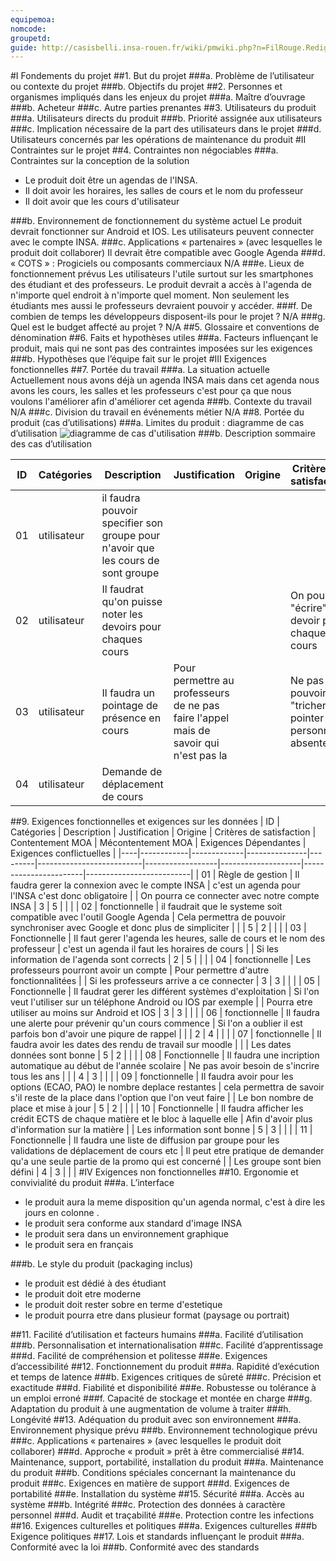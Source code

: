 ```yaml
---
equipemoa: 
nomcode: 
groupetd: 
guide: http://casisbelli.insa-rouen.fr/wiki/pmwiki.php?n=FilRouge.RedigerCdc
---
```


#I	Fondements du projet
##1. But du projet
###a. Problème de l’utilisateur ou contexte du projet 
###b. Objectifs du projet
##2. Personnes et organismes impliqués dans les enjeux du projet 
###a. Maître d’ouvrage
###b. Acheteur
###c. Autre parties prenantes
##3. Utilisateurs du produit
###a.	Utilisateurs directs du produit
###b. Priorité assignée aux utilisateurs
###c. Implication nécessaire de la part des utilisateurs dans le projet
###d. Utilisateurs concernés par les opérations de maintenance du produit
#II	Contraintes sur le projet 
##4. Contraintes non négociables
###a. Contraintes sur la conception de la solution
* Le produit doit être un agendas de l'INSA.
* Il doit avoir les horaires, les salles de cours et le nom du professeur
* Il doit avoir que les cours d'utilisateur

###b. Environnement de fonctionnement du système actuel
Le produit devrait fonctionner sur Android et IOS. Les utilisateurs peuvent connecter avec le compte INSA.
###c. Applications « partenaires » (avec lesquelles le produit doit collaborer)
Il devrait être compatible avec Google Agenda
###d. « COTS » : Progiciels ou composants commerciaux
N/A
###e. Lieux de fonctionnement prévus
Les utilisateurs l'utile surtout sur les smartphones des étudiant et des professeurs. Le produit devrait a accès à l'agenda de n'importe quel endroit à n'importe quel moment. Non seulement les étudiants mes aussi le professeurs devraient pouvoir y accéder.
###f. De combien de temps les développeurs disposent-ils pour le projet ?
N/A
###g. Quel est le budget affecté au projet ?
N/A
##5. Glossaire et conventions de dénomination
##6. Faits et hypothèses utiles
###a. Facteurs influençant le produit, mais qui ne sont pas des contraintes imposées sur les exigences
###b. Hypothèses que l’équipe fait sur le projet 
#III	Exigences fonctionnelles
##7. Portée du travail
###a. La situation actuelle
Actuellement nous avons déjà un agenda INSA mais dans cet agenda nous avons les cours, les salles et les professeurs c'est pour ça que nous voulons l'améliorer afin d'améliorer cet agenda
###b. Contexte du travail
N/A
###c. Division du travail en événements métier
N/A
##8. Portée du produit (cas d’utilisations)
###a. Limites du produit : diagramme de cas d’utilisation
![diagramme de cas d'utilisation](C:\Users\CoreI7\Desktop\ASI_3.1\UML)
###b. Description sommaire des cas d’utilisation

| ID | Catégories | Description | Justification | Origine | Critères de satisfaction | Contentement MOA | Mécontentement MOA | Exigences Dépendantes | Exigences conflictuelles |
|----|------------|-------------|---------------|---------|--------------------------|------------------|--------------------|-----------------------|--------------------------|
| 01 | utilisateur  |     il faudra pouvoir specifier son groupe pour n'avoir que les cours de sont groupe     |          |        |           |    3      |     3     |           |            |
| 02  | utilisateur |    Il faudrat qu'on puisse noter les devoirs pour chaques cours      |          |        |     On pourra "écrire" les devoir pour chaque cours      |    4      |     3     |           |            |
| 03  | utilisateur  |     Il faudra un pointage de présence en cours     |      Pour permettre au professeurs de ne pas faire l'appel mais de savoir qui n'est pas la    |        |      Ne pas pouvoir "tricher", pointer une personne absente     |     5     |     2     |           |            |
| 04  | utilisateur |     Demande de déplacement de cours     |          |        |             |     5     |    3      |           |            |

##9. Exigences fonctionnelles et exigences sur les données
| ID | Catégories | Description | Justification | Origine | Critères de satisfaction | Contentement MOA | Mécontentement MOA | Exigences Dépendantes | Exigences conflictuelles |
|----|------------|-------------|---------------|---------|--------------------------|------------------|--------------------|-----------------------|--------------------------|
| 01 | Règle de gestion |  Il faudra gerer la connexion avec le compte INSA |     c'est un agenda pour l'INSA c'est donc obligatoire     |        |     On pourra ce connecter avec notre compte INSA        |     3     |     5     |           |            |
| 02 |  fonctionnelle  |   il faudrait que le systeme soit compatible avec l'outil Google Agenda       |     Cela permettra de pouvoir synchroniser avec Google et donc plus de simpliciter     |       |             |    5     |     2     |           |            |
| 03 | Fonctionnelle |   Il faut gerer l'agenda les heures, salle de cours et le nom des professeur       |    c'est un agenda il faut les horaires de cours      |        |       Si les information de l'agenda sont corrects      |     2     |      5    |           |            |
| 04	| fonctionnelle |     Les professeurs pourront avoir un compte     |     Pour permettre d'autre fonctionnalitées     |        |      Si les professeurs arrive a ce connecter       |    3      |    3      |           |            |
| 05  | Fonctionnelle |    Il faudrat gerer les différent systèmes d'exploitation      |    Si l'on veut l'utiliser sur un téléphone Android ou IOS par exemple      |       |     Pourra etre utiliser au moins sur Android et IOS      |      3    |   3       |           |            |
| 06  | fonctionnelle |    Il faudra une alerte pour prévenir qu'un cours commence     |    Si l'on a oublier il est parfois bon d'avoir une piqure de rappel      |        |             |     2     |     4     |           |            |
| 07  | fonctionnelle  |    Il faudra avoir les dates des rendu de travail sur moodle     |          |        |      Les dates données sont bonne       |     5     |     2     |           |            |
| 08 | Fonctionnelle  |     Il faudra une incription automatique au début de l'année scolaire     |     Ne pas avoir besoin de s'incrire tous les ans     |        |          |     4     |    3      |           |            |
| 09  | fonctionnelle |     Il faudra avoir pour les options (ECAO, PAO) le nombre deplace restantes     |     cela permettra de savoir s'il reste de la place dans l'option que l'on veut faire     |        |      Le bon nombre de place et mise à jour       |       5   |     2     |           |            |
| 10  | Fonctionnelle  |    Il faudra afficher les crédit ECTS de chaque matière et le bloc à laquelle elle      |     Afin d'avoir plus d'information sur la matière     |       |      Les information sont bonne      |     5     |     3     |           |            |
| 11  | Fonctionnelle  |     Il faudra une liste de diffusion par groupe pour les validations de déplacement de cours etc     | Il peut etre pratique de demander qu'a une seule partie de la promo qui est concerné    |        |       Les groupe sont bien défini      |     4     |    3      |           |            |
#IV	Exigences non fonctionnelles
##10. Ergonomie et convivialité du produit
###a. L’interface

* le produit aura la meme disposition qu'un agenda normal, c'est à dire les jours en colonne .
* le produit sera conforme aux standard d'image INSA
* le produit sera dans un environnement graphique
* le produit sera en français 

###b. Le style du produit (packaging inclus)

* le produit est dédié à des étudiant
* le produit doit etre moderne
* le produit doit rester sobre en terme d'estetique
* le produit pourra etre dans plusieur format (paysage ou portrait)

##11. Facilité d’utilisation et facteurs humains 
###a. Facilité d’utilisation
###b. Personnalisation et internationalisation
###c. Facilité d’apprentissage
###d. Facilité de compréhension et politesse
###e. Exigences d’accessibilité
##12. Fonctionnement du produit
###a. Rapidité d’exécution et temps de latence
###b. Exigences critiques de sûreté
###c. Précision et exactitude
###d. Fiabilité et disponibilité
###e. Robustesse ou tolérance à un emploi erroné
###f. Capacité de stockage et montée en charge
###g. Adaptation du produit à une augmentation de volume à traiter
###h. Longévité
##13. Adéquation du produit avec son environnement
###a. Environnement physique prévu
###b. Environnement technologique prévu
###c. Applications « partenaires » (avec lesquelles le produit doit collaborer) 
###d. Approche « produit » prêt à être commercialisé
##14. Maintenance, support, portabilité, installation du produit
###a. Maintenance du produit 
###b. Conditions spéciales concernant la maintenance du produit
###c. Exigences en matière de support
###d. Exigences de portabilité
###e. Installation du système
##15. Sécurité
###a. Accès au système
###b. Intégrité
###c. Protection des données à caractère personnel
###d. Audit et traçabilité
###e. Protection contre les infections
##16. Exigences culturelles et politiques 
###a. Exigences culturelles
###b Exigence politiques
##17. Lois et standards influençant le produit
###a. Conformité avec la loi
###b. Conformité avec des standards
